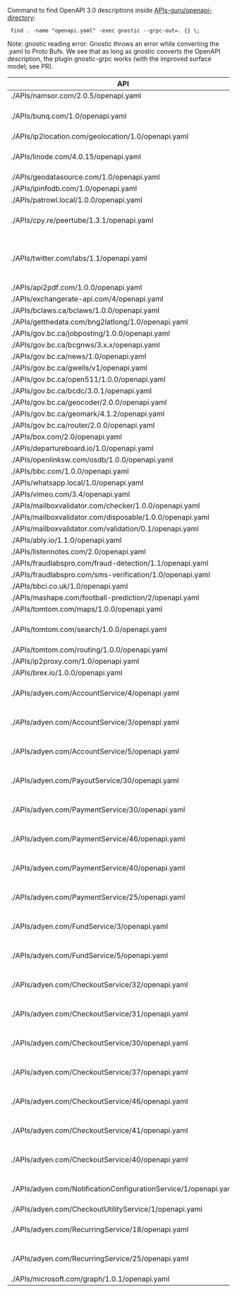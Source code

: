 Command to find OpenAPI 3.0 descriptions inside [APIs-guru/openapi-directory](https://github.com/APIs-guru/openapi-directory):
    
     find . -name "openapi.yaml" -exec gnostic --grpc-out=. {} \;
     
 Note:
 gnostic reading error: Gnostic throws an error while converting the .yaml to Proto Bufs. We see that as long as gnostic
 converts the OpenAPI description, the plugin gnostic-grpc works (with the improved surface model; see PR).

| API                                       | Status:                                       | Description |
| ------------------------------------------|:---------------------------------------------:|:---------------------------------------------:|
| ./APIs/namsor.com/2.0.5/openapi.yaml                          | OK                        ||
| ./APIs/bunq.com/1.0/openapi.yaml                              | gnostic reading error         | 
| ./APIs/ip2location.com/geolocation/1.0/openapi.yaml           | OK                        | 
| ./APIs/linode.com/4.0.15/openapi.yaml                         | gnostic reading error         | 
| ./APIs/geodatasource.com/1.0/openapi.yaml                     | OK                        | 
| ./APIs/ipinfodb.com/1.0/openapi.yaml                          | OK                        | 
| ./APIs/patrowl.local/1.0.0/openapi.yaml                       | OK                        | 
| ./APIs/cpy.re/peertube/1.3.1/openapi.yaml                     | gnostic reading error         | 
| ./APIs/twitter.com/labs/1.1/openapi.yaml                      | gnostic reading error     | OK after removing line 1051 inside yaml file | 
| ./APIs/api2pdf.com/1.0.0/openapi.yaml                         | OK                        | 
| ./APIs/exchangerate-api.com/4/openapi.yaml                    | OK                        | 
| ./APIs/bclaws.ca/bclaws/1.0.0/openapi.yaml                    | OK                        | 
| ./APIs/getthedata.com/bng2latlong/1.0/openapi.yaml            | OK                        | 
| ./APIs/gov.bc.ca/jobposting/1.0.0/openapi.yaml                | OK                        | 
| ./APIs/gov.bc.ca/bcgnws/3.x.x/openapi.yaml                    | OK                        | 
| ./APIs/gov.bc.ca/news/1.0/openapi.yaml                        | OK                        | 
| ./APIs/gov.bc.ca/gwells/v1/openapi.yaml                       | OK                        | 
| ./APIs/gov.bc.ca/open511/1.0.0/openapi.yaml                   | OK                        | 
| ./APIs/gov.bc.ca/bcdc/3.0.1/openapi.yaml                      | OK                        | 
| ./APIs/gov.bc.ca/geocoder/2.0.0/openapi.yaml                  | OK                        | 
| ./APIs/gov.bc.ca/geomark/4.1.2/openapi.yaml                   | OK                        | 
| ./APIs/gov.bc.ca/router/2.0.0/openapi.yaml                    | OK                        | 
| ./APIs/box.com/2.0/openapi.yaml                               | OK                        | | 
| ./APIs/departureboard.io/1.0/openapi.yaml                     | OK                        | 
| ./APIs/openlinksw.com/osdb/1.0.0/openapi.yaml                 | OK                        | 
| ./APIs/bbc.com/1.0.0/openapi.yaml                             | OK                        | | 
| ./APIs/whatsapp.local/1.0/openapi.yaml                        | OK                        | 
| ./APIs/vimeo.com/3.4/openapi.yaml                             | OK                        | 
| ./APIs/mailboxvalidator.com/checker/1.0.0/openapi.yaml        | OK                        | 
| ./APIs/mailboxvalidator.com/disposable/1.0.0/openapi.yaml     | OK                        | 
| ./APIs/mailboxvalidator.com/validation/0.1/openapi.yaml       | OK                        | 
| ./APIs/ably.io/1.1.0/openapi.yaml                             | OK                        | |          
| ./APIs/listennotes.com/2.0/openapi.yaml                       | OK                        | 
| ./APIs/fraudlabspro.com/fraud-detection/1.1/openapi.yaml      | OK                        | 
| ./APIs/fraudlabspro.com/sms-verification/1.0/openapi.yaml     | OK                        | 
| ./APIs/bbci.co.uk/1.0/openapi.yaml                            | OK                        |   
| ./APIs/mashape.com/football-prediction/2/openapi.yaml         | OK                        | |
|./APIs/tomtom.com/maps/1.0.0/openapi.yaml                      | OK                        | 
|./APIs/tomtom.com/search/1.0.0/openapi.yaml                    | gnostic reading error         | 
|./APIs/tomtom.com/routing/1.0.0/openapi.yaml                   | OK                        | |
|./APIs/ip2proxy.com/1.0/openapi.yaml                           | OK                        | 
|./APIs/brex.io/1.0.0/openapi.yaml                              | OK                        | |
|./APIs/adyen.com/AccountService/4/openapi.yaml                 | gnostic reading error         | 
|./APIs/adyen.com/AccountService/3/openapi.yaml                 | gnostic reading error         | 
|./APIs/adyen.com/AccountService/5/openapi.yaml                 | gnostic reading error         | 
|./APIs/adyen.com/PayoutService/30/openapi.yaml                 | gnostic reading error         | 
|./APIs/adyen.com/PaymentService/30/openapi.yaml                | gnostic reading error         | 
|./APIs/adyen.com/PaymentService/46/openapi.yaml                | gnostic reading error         | 
|./APIs/adyen.com/PaymentService/40/openapi.yaml                | gnostic reading error         | 
|./APIs/adyen.com/PaymentService/25/openapi.yaml                | gnostic reading error         | 
|./APIs/adyen.com/FundService/3/openapi.yaml                    | gnostic reading error         | 
|./APIs/adyen.com/FundService/5/openapi.yaml                    | gnostic reading error         | 
|./APIs/adyen.com/CheckoutService/32/openapi.yaml               | gnostic reading error         | 
|./APIs/adyen.com/CheckoutService/31/openapi.yaml               | gnostic reading error         | 
|./APIs/adyen.com/CheckoutService/30/openapi.yaml               | gnostic reading error         | 
|./APIs/adyen.com/CheckoutService/37/openapi.yaml               | gnostic reading error         | 
|./APIs/adyen.com/CheckoutService/46/openapi.yaml               | gnostic reading error         | 
|./APIs/adyen.com/CheckoutService/41/openapi.yaml               | gnostic reading error         | 
|./APIs/adyen.com/CheckoutService/40/openapi.yaml               | gnostic reading error         | 
|./APIs/adyen.com/NotificationConfigurationService/1/openapi.yaml| gnostic reading error         | 
|./APIs/adyen.com/CheckoutUtilityService/1/openapi.yaml         | OK                        | 
|./APIs/adyen.com/RecurringService/18/openapi.yaml              | gnostic reading error          | 
|./APIs/adyen.com/RecurringService/25/openapi.yaml              | gnostic reading error          | 
|./APIs/microsoft.com/graph/1.0.1/openapi.yaml                  | OK                        | |

